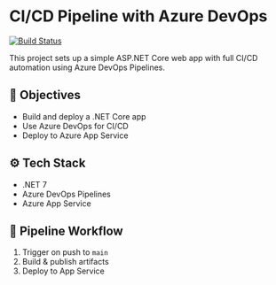 # CI/CD Pipeline with Azure DevOps

[![Build Status](https://dev.azure.com/Rafael1010/AzureDevOpsHandsOn/_apis/build/status/TerminalsandCoffee.Azure-DevOps-Projects?branchName=main)](https://dev.azure.com/Rafael1010/AzureDevOpsHandsOn/_build/latest?definitionId=1&branchName=main)

This project sets up a simple ASP.NET Core web app with full CI/CD automation using Azure DevOps Pipelines.

## 📌 Objectives

- Build and deploy a .NET Core app
- Use Azure DevOps for CI/CD
- Deploy to Azure App Service

## ⚙️ Tech Stack

- .NET 7
- Azure DevOps Pipelines
- Azure App Service

## 🚀 Pipeline Workflow

1. Trigger on push to `main`
2. Build & publish artifacts
3. Deploy to App Service
